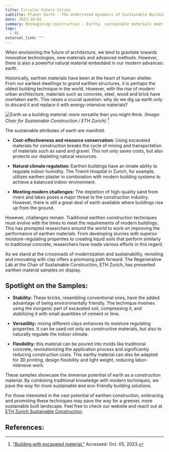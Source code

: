 ```yaml
---
title: Circular Future Cities
subtitle: Planet Earth - The Underrated Dynamics of Sustainable Building
date: 2023-10-01
summary: Reimagining construction - Earthy, sustainable materials meet modern techniques for a greener future.
tags:
  - RE
external_link: ""
---
```

When envisioning the future of architecture, we tend to gravitate towards innovative technologies, new materials and advanced methods. However, there is also a powerful natural material embedded in our modern advances: earth.

Historically, earthen materials have been at the heart of human shelter. From our earliest dwellings to grand earthen structures, it is perhaps the oldest building technique in the world. However, with the rise of modern urban architecture, materials such as concrete, steel, wood and brick have overtaken earth. This raises a crucial question: why do we dig up earth only to discard it and replace it with energy-intensive materials?

![Earth as a building material: more versatile than you might think.](https://sc.ibi.ethz.ch/en/assets/img/earth-building-material.jpg)
*(Image: Chair for Sustainable Construction / ETH Zurich) [^1]*

The sustainable attributes of earth are manifold:

- **Cost-effectiveness and resource conservation:** Using excavated materials for construction breaks the cycle of mining and transportation of materials such as sand and gravel. This not only saves costs, but also protects our depleting natural resources.

- **Natural climate regulation:** Earthen buildings have an innate ability to regulate indoor humidity. The Triemli Hospital in Zurich, for example, utilizes earthen plaster in combination with modern building systems to achieve a balanced indoor environment.

- **Meeting modern challenges:** The depletion of high-quality sand from rivers and lakes poses a major threat to the construction industry. However, there is still a great deal of earth available where buildings rise up from the ground.

However, challenges remain. Traditional earthen construction techniques must evolve with the times to meet the requirements of modern buildings. This has prompted researchers around the world to work on improving the performance of earthen materials. From developing slurries with superior moisture-regulating properties to creating liquid soils that perform similarly to traditional concrete, researchers have made various efforts in this regard.

As we stand at the crossroads of modernization and sustainability, revisiting and innovating with clay offers a promising path forward. The Regenerative Lab at the Chair of Sustainable Construction, ETH Zurich, has presented earthen material samples on display.

## Spotlight on the Samples:

- **Stability:** These bricks, resembling conventional ones, have the added advantage of being environmentally friendly. The technique involves using the inorganic part of excavated soil, compressing it, and stabilizing it with small quantities of cement or lime.

- **Versatility:** mixing different clays enhances its moisture regulating properties. It can be used not only as constructive materials, but also to naturally regulate the indoor climate.

- **Flexibility:** this material can be poured into molds like traditional concrete, revolutionizing the application process and significantly reducing construction costs. This earthy material can also be adapted for 3D printing, design flexibility and light weight, reducing labor-intensive work.

These samples showcase the immense potential of earth as a construction material. By combining traditional knowledge with modern techniques, we pave the way for more sustainable and eco-friendly building solutions.

For those interested in the vast potential of earthen construction, embracing and promoting these techniques may pave the way for a greener, more sustainable built landscape. Feel free to check our website and reach out at [ETH Zurich Sustainable Construction](https://sc.ibi.ethz.ch/en/).

## References:

[^1]: [“Building with excavated material.”](https://ethz.ch/en/news-and-events/eth-news/news/2017/10/building-with-excavated-material.html) Accessed: Oct. 05, 2023.

